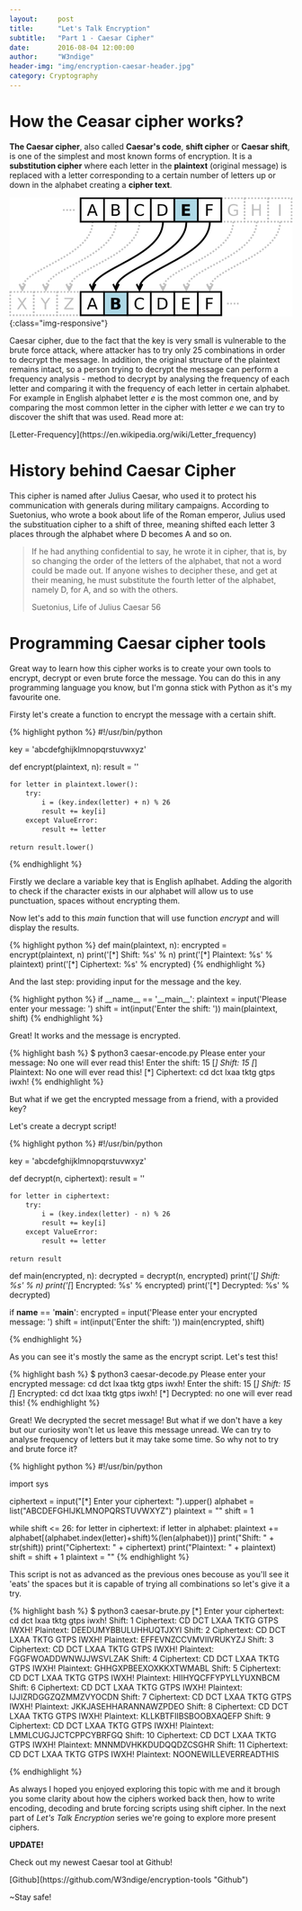 ```yaml
---
layout:     post
title:      "Let's Talk Encryption"
subtitle:   "Part 1 - Caesar Cipher"
date:       2016-08-04 12:00:00
author:     "W3ndige"
header-img: "img/encryption-caesar-header.jpg"
category: Cryptography
---
```

<h1>How the Ceasar cipher works?</h1>
<p><b>The Caesar cipher</b>, also called <b>Caesar's code</b>, <b>shift cipher</b> or <b>Caesar shift</b>, is one of the simplest and most known forms of encryption. It is a <b>substitution cipher</b> where each letter in the <b>plaintext</b> (original message) is replaced with a letter corresponding to a certain number of letters up or down in the alphabet creating a <b>cipher text</b>. </p>

![caesar-shift](/img/encryption-caesar/Caesar-cipher-shift.png){:class="img-responsive"}

<p>Caesar cipher, due to the fact that the key is very small is vulnerable to the brute force attack, where attacker has to try only 25 combinations in order to decrypt the message. In addition, the original structure of the plaintext remains intact, so a person trying to decrypt the message can perform a frequency analysis - method to decrypt by analysing the frequency of each letter and comparing it with the frequency of each letter in certain alphabet. For example in English alphabet letter <i>e</i> is the most common one, and by comparing the most common letter in the cipher with letter <i>e</i> we can try to discover the shift that was used. Read more at: </p>
[Letter-Frequency](https://en.wikipedia.org/wiki/Letter_frequency)


<h1>History behind Caesar Cipher</h1>
<p>This cipher is named after Julius Caesar, who used it to protect his communication with generals during military campaigns. According to Suetonius, who wrote a book about life of the Roman emperor, Julius used the substituation cipher to a shift of three, meaning shifted each letter 3 places through the alphabet where D becomes A and so on.</p>

<p><blockquote>If he had anything confidential to say, he wrote it in cipher, that is, by so changing the order of the letters of the alphabet, that not a word could be made out. If anyone wishes to decipher these, and get at their meaning, he must substitute the fourth letter of the alphabet, namely D, for A, and so with the others.
<p>Suetonius, Life of Julius Caesar 56</p>
</blockquote></p>

<h1>Programming Caesar cipher tools</h1>
<p>Great way to learn how this cipher works is to create your own tools to encrypt, decrypt or even brute force the message. You can do this in any programming language you know, but I'm gonna stick with Python as it's my favourite one.</p>
<p>Firsty let's create a function to encrypt the message with a certain shift.</p>
{% highlight python %}
#!/usr/bin/python

key = 'abcdefghijklmnopqrstuvwxyz'

def encrypt(plaintext, n):
    result = ''

    for letter in plaintext.lower():
        try:
            i = (key.index(letter) + n) % 26
            result += key[i]
        except ValueError:
            result += letter

    return result.lower()
{% endhighlight %}
<p>Firstly we declare a variable key that is English aplhabet. Adding the algorith to check if the character exists in our alphabet will allow us to use punctuation, spaces without encrypting them.</p>
<p>Now let's add to this <i>main</i> function that will use function <i>encrypt</i> and will display the results.</p>
{% highlight python %}
def main(plaintext, n):
    encrypted = encrypt(plaintext, n)
    print('[*] Shift: %s' % n)
    print('[*] Plaintext: %s' % plaintext)
    print('[*] Ciphertext: %s' % encrypted)
{% endhighlight %}
<p>And the last step: providing input for the message and the key.</p>
{% highlight python %}
if __name__ == '__main__':
    plaintext = input('Please enter your message: ')
    shift = int(input('Enter the shift: '))
    main(plaintext, shift)
{% endhighlight %}

<p>Great! It works and the message is encrypted. </p>

{% highlight bash %}
$ python3 caesar-encode.py
Please enter your message: No one will ever read this!
Enter the shift: 15
[*] Shift: 15
[*] Plaintext: No one will ever read this!
[*] Ciphertext: cd dct lxaa tktg gtps iwxh!
{% endhighlight %}

<p>But what if we get the encrypted message from a friend, with a provided key? </p>
<p>Let's create a decrypt script!</p>

{% highlight python %}
#!/usr/bin/python

key = 'abcdefghijklmnopqrstuvwxyz'

def decrypt(n, ciphertext):
    result = ''

    for letter in ciphertext:
        try:
            i = (key.index(letter) - n) % 26
            result += key[i]
        except ValueError:
            result += letter

    return result

def main(encrypted, n):
    decrypted = decrypt(n, encrypted)
    print('[*] Shift: %s' % n)
    print('[*] Encrypted: %s' % encrypted)
    print('[*] Decrypted: %s' % decrypted)


if __name__ == '__main__':
    encrypted = input('Please enter your encrypted message: ')
    shift = int(input('Enter the shift: '))
    main(encrypted, shift)

{% endhighlight %}


<p>As you can see it's mostly the same as the encrypt script. Let's test this!</p>

{% highlight bash %}
$ python3 caesar-decode.py
Please enter your encrypted message: cd dct lxaa tktg gtps iwxh!
Enter the shift: 15
[*] Shift: 15
[*] Encrypted: cd dct lxaa tktg gtps iwxh!
[*] Decrypted: no one will ever read this!
{% endhighlight %}

<p>Great! We decrypted the secret message! But what if we don't have a key but our curiosity won't let us leave this message unread. We can try to analyse frequency of letters but it may take some time. So why not to try and brute force it?</p>

{% highlight python %}
#!/usr/bin/python

import sys

ciphertext = input("[*] Enter your ciphertext: ").upper()
alphabet = list("ABCDEFGHIJKLMNOPQRSTUVWXYZ")
plaintext = ""
shift = 1

while shift <= 26:
 for letter in ciphertext:
  if letter in alphabet:
   plaintext += alphabet[(alphabet.index(letter)+shift)%(len(alphabet))]
 print("Shift: " + str(shift))
 print("Ciphertext: " + ciphertext)
 print("Plaintext: " + plaintext)
 shift = shift + 1
 plaintext = ""
{% endhighlight %}

<p>This script is not as advanced as the previous ones becouse as you'll see it 'eats' the spaces but it is capable of trying all combinations so let's give it a try.</p>

{% highlight bash %}
$ python3 caesar-brute.py
[*] Enter your ciphertext: cd dct lxaa tktg gtps iwxh!
Shift: 1
Ciphertext: CD DCT LXAA TKTG GTPS IWXH!
Plaintext: DEEDUMYBBULUHHUQTJXYI
Shift: 2
Ciphertext: CD DCT LXAA TKTG GTPS IWXH!
Plaintext: EFFEVNZCCVMVIIVRUKYZJ
Shift: 3
Ciphertext: CD DCT LXAA TKTG GTPS IWXH!
Plaintext: FGGFWOADDWNWJJWSVLZAK
Shift: 4
Ciphertext: CD DCT LXAA TKTG GTPS IWXH!
Plaintext: GHHGXPBEEXOXKKXTWMABL
Shift: 5
Ciphertext: CD DCT LXAA TKTG GTPS IWXH!
Plaintext: HIIHYQCFFYPYLLYUXNBCM
Shift: 6
Ciphertext: CD DCT LXAA TKTG GTPS IWXH!
Plaintext: IJJIZRDGGZQZMMZVYOCDN
Shift: 7
Ciphertext: CD DCT LXAA TKTG GTPS IWXH!
Plaintext: JKKJASEHHARANNAWZPDEO
Shift: 8
Ciphertext: CD DCT LXAA TKTG GTPS IWXH!
Plaintext: KLLKBTFIIBSBOOBXAQEFP
Shift: 9
Ciphertext: CD DCT LXAA TKTG GTPS IWXH!
Plaintext: LMMLCUGJJCTCPPCYBRFGQ
Shift: 10
Ciphertext: CD DCT LXAA TKTG GTPS IWXH!
Plaintext: MNNMDVHKKDUDQQDZCSGHR
Shift: 11
Ciphertext: CD DCT LXAA TKTG GTPS IWXH!
Plaintext: NOONEWILLEVERREADTHIS

{% endhighlight %}


<p>As always I hoped you enjoyed exploring this topic with me and it brough you some clarity about how the ciphers worked back then, how to write encoding, decoding and brute forcing scripts using shift cipher. In the next part of <i>Let's Talk Encryption</i> series we're going to explore more present ciphers.</p>

<p><b>UPDATE!</b></p>
<p>Check out my newest Caesar tool at Github!</p>
[Github](https://github.com/W3ndige/encryption-tools "Github")


<p>~Stay safe!</p>
